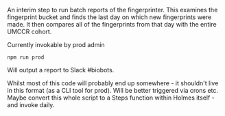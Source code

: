 An interim step to run batch reports of the fingerprinter.
This examines the fingerprint bucket and finds the last day on which
new fingerprints were made. It then compares all of the fingerprints
from that day with the entire UMCCR cohort.

Currently invokable by prod admin

`npm run prod`

Will output a report to Slack #biobots.

Whilst most of this code will probably end up somewhere - it shouldn't live
in this format (as a CLI tool for prod). Will be better triggered
via crons etc. Maybe convert this whole script to a Steps function
within Holmes itself - and invoke daily.
